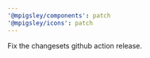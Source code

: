 ```yaml
---
'@mpigsley/components': patch
'@mpigsley/icons': patch
---
```


Fix the changesets github action release.
